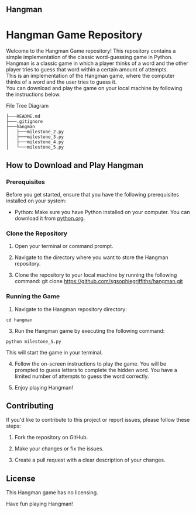 ## Hangman ##

# Hangman Game Repository

Welcome to the Hangman Game repository! This repository contains a simple implementation of the classic word-guessing game in Python.<br />
Hangman is a classic game in which a player thinks of a word and the other player tries to guess that word within a certain amount of attempts.<br />
This is an implementation of the Hangman game, where the computer thinks of a word and the user tries to guess it. <br /> 
You can download and play the game on your local machine by following the instructions below.<br />

File Tree Diagram
```
├───README.md
├───.gitignore
├───hangman
│   ├───milestone_2.py
│   ├───milestone_3.py
│   ├───milestone_4.py
│   └───milestone_5.py
```

## How to Download and Play Hangman

### Prerequisites
Before you get started, ensure that you have the following prerequisites installed on your system:
- Python: Make sure you have Python installed on your computer. You can download it from [python.org](https://www.python.org/downloads/).

### Clone the Repository
1. Open your terminal or command prompt.

2. Navigate to the directory where you want to store the Hangman repository.

3. Clone the repository to your local machine by running the following command:
git clone https://github.com/sgsophiegriffiths/hangman.git


### Running the Game
1. Navigate to the Hangman repository directory:
```
cd hangman
```
3. Run the Hangman game by executing the following command:
```
python milestone_5.py
```

   This will start the game in your terminal.

4. Follow the on-screen instructions to play the game. You will be prompted to guess letters to complete the hidden word. You have a limited number of attempts to guess the word correctly.

5. Enjoy playing Hangman!
   

## Contributing
If you'd like to contribute to this project or report issues, please follow these steps:

1. Fork the repository on GitHub.

2. Make your changes or fix the issues.

3. Create a pull request with a clear description of your changes.
   

## License
This Hangman game has no licensing.

Have fun playing Hangman!

